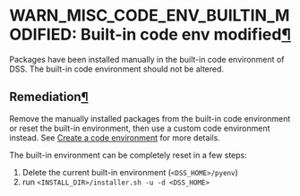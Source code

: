 WARN\_MISC\_CODE\_ENV\_BUILTIN\_MODIFIED: Built\-in code env modified[¶](#warn-misc-code-env-builtin-modified-built-in-code-env-modified "Permalink to this heading")
=====================================================================================================================================================================


Packages have been installed manually in the built\-in code environment of DSS. The built\-in code environment should not be altered.



Remediation[¶](#remediation "Permalink to this heading")
--------------------------------------------------------


Remove the manually installed packages from the built\-in code environment or reset the built\-in environment, then use a custom code environment instead. See [Create a code environment](../../code-envs/operations-python.html#code-environment-create-codeenv) for more details.


The built\-in environment can be completely reset in a few steps:


1. Delete the current built\-in environment (`<DSS_HOME>/pyenv`)
2. run `<INSTALL_DIR>/installer.sh -u -d <DSS_HOME>`